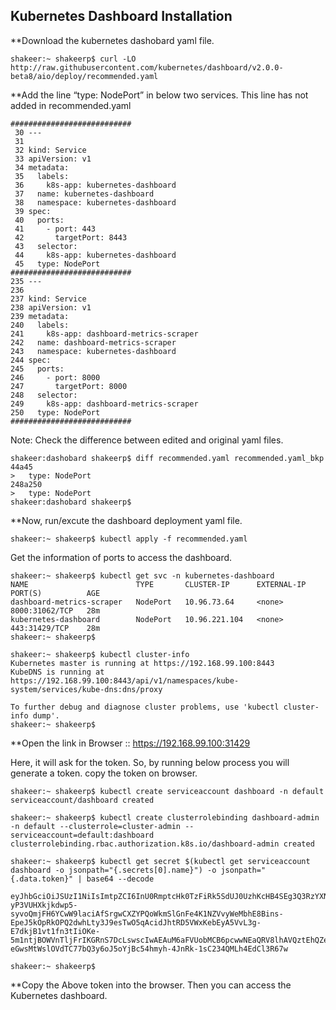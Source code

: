 
## Kubernetes Dashboard Installation


**Download the kubernetes dashobard yaml file.

```
shakeer:~ shakeerp$ curl -LO http://raw.githubusercontent.com/kubernetes/dashboard/v2.0.0-beta8/aio/deploy/recommended.yaml
```

**Add the line “type: NodePort” in below two services. This line has not added in recommended.yaml

```
###########################
 30 ---
 31
 32 kind: Service
 33 apiVersion: v1
 34 metadata:
 35   labels:
 36     k8s-app: kubernetes-dashboard
 37   name: kubernetes-dashboard
 38   namespace: kubernetes-dashboard
 39 spec:
 40   ports:
 41     - port: 443
 42       targetPort: 8443
 43   selector:
 44     k8s-app: kubernetes-dashboard
 45   type: NodePort
########################### 
235 ---
236
237 kind: Service
238 apiVersion: v1
239 metadata:
240   labels:
241     k8s-app: dashboard-metrics-scraper
242   name: dashboard-metrics-scraper
243   namespace: kubernetes-dashboard
244 spec:
245   ports:
246     - port: 8000
247       targetPort: 8000
248   selector:
249     k8s-app: dashboard-metrics-scraper
250   type: NodePort
###########################
```
Note: Check the difference between edited and original yaml files.

```
shakeer:dashobard shakeerp$ diff recommended.yaml recommended.yaml_bkp
44a45
>   type: NodePort
248a250
>   type: NodePort
shakeer:dashobard shakeerp$
```

**Now, run/excute the dashboard deployment yaml file.

```
shakeer:~ shakeerp$ kubectl apply -f recommended.yaml
```
Get the information of ports to access the dashboard.

```
shakeer:~ shakeerp$ kubectl get svc -n kubernetes-dashboard
NAME                        TYPE       CLUSTER-IP      EXTERNAL-IP   PORT(S)          AGE
dashboard-metrics-scraper   NodePort   10.96.73.64     <none>        8000:31062/TCP   28m
kubernetes-dashboard        NodePort   10.96.221.104   <none>        443:31429/TCP    28m
shakeer:~ shakeerp$
```

```
shakeer:~ shakeerp$ kubectl cluster-info
Kubernetes master is running at https://192.168.99.100:8443
KubeDNS is running at https://192.168.99.100:8443/api/v1/namespaces/kube-system/services/kube-dns:dns/proxy

To further debug and diagnose cluster problems, use 'kubectl cluster-info dump'.
shakeer:~ shakeerp$
```

**Open the link in Browser ::  https://192.168.99.100:31429

Here, it will ask for the token. So, by running below process you will generate a token. copy the token on browser.

```
shakeer:~ shakeerp$ kubectl create serviceaccount dashboard -n default
serviceaccount/dashboard created

shakeer:~ shakeerp$ kubectl create clusterrolebinding dashboard-admin -n default --clusterrole=cluster-admin --serviceaccount=default:dashboard
clusterrolebinding.rbac.authorization.k8s.io/dashboard-admin created

shakeer:~ shakeerp$ kubectl get secret $(kubectl get serviceaccount dashboard -o jsonpath="{.secrets[0].name}") -o jsonpath="{.data.token}" | base64 --decode

eyJhbGciOiJSUzI1NiIsImtpZCI6InU0RmptcHk0TzFiRk5SdUJ0UzhKcHB4SEg3Q3RzYXNOeC1OUVFHS2xtcVkifQ.eyJpc3MiOiJrdWJlcm5ldGVzL3NlcnZpY2VhY2NvdW50Iiwia3ViZXJuZXRlcy5pby9zZXJ2aWNlYWNjb3VudC9uYW1lc3BhY2UiOiJkZWZhdWx0Iiwia3ViZXJuZXRlcy5pby9zZXJ2aWNlYWNjb3VudC9zZWNyZXQubmFtZSI6ImRhc2hib2FyZC10b2tlbi1idnB0dyIsImt1YmVybmV0ZXMuaW8vc2VydmljZWFjY291bnQvc2VydmljZS1hY2NvdW50Lm5hbWUiOiJkYXNoYm9hcmQiLCJrdWJlcm5ldGVzLmlvL3NlcnZpY2VhY2NvdW50L3NlcnZpY2UtYWNjb3VudC51aWQiOiI4YTBiMDRlNS1jMTE3LTQ1ZDItYWNkMC05MmI3MjAxMWIyZDgiLCJzdWIiOiJzeXN0ZW06c2VydmljZWFjY291bnQ6ZGVmYXVsdDpkYXNoYm9hcmQifQ.FuWYZ4O5heoD3E75NbAOZz-yP3VUHXkjkdwp5-syvoQmjFH6YCwW9laciAfSrgwCXZYPQoWkmSlGnFe4K1NZVvyWeMbhE8Bins-EpeJ5kOpRkOPQ2dwhLty3J9esTwO5qAcidJhtRD5VWxKebEyA5VvL3g-E7dkjB1vt1fn3tIiOKe-5m1ntjBOWVnTljFrIKGRnS7DcLswscIwAEAuM6aFVUobMCB6pcwwNEaQRV8lhAVQztEhQZe5Z7xrppLu6JmMoAGvXLSOTPaJjHIWgyu9-eGwsMtWslOVdTC77bQ3y6oJ5oYjBc54hmyh-4JnRk-1sC234QMLh4EdCl3R67w

shakeer:~ shakeerp$
```
**Copy the Above token into the browser. Then you can access the Kubernetes dashboard.
